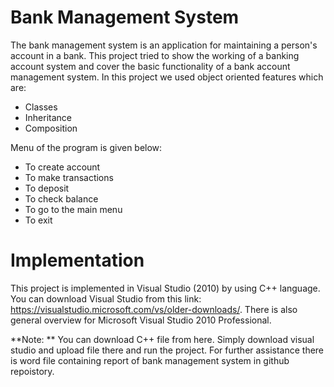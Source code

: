# Bank Management System
The bank management system is an application for maintaining a person's account in a bank. This project tried to show the working of a banking account system and cover the basic functionality of a bank account management system. 
In this project we used object oriented features which are:
- Classes
- Inheritance
- Composition 

Menu of the program is given below:

- To create account
- To make transactions
- To deposit
- To check balance
- To go to the main menu
- To exit

# Implementation
This project is implemented in Visual Studio (2010) by using C++ language. You can download Visual Studio from this link: https://visualstudio.microsoft.com/vs/older-downloads/. There is also general overview for Microsoft Visual Studio 2010 Professional.

**Note: ** You can download C++ file from here. Simply download visual studio and upload file there and run the project. For further assistance there is word file containing report of bank management system in github repoistory.

